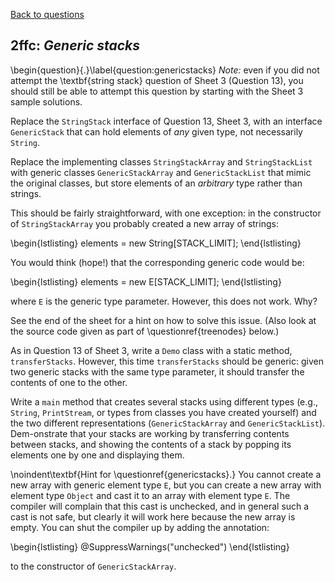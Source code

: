 [Back to questions](../README.md)

## 2ffc: *Generic stacks*

\begin{question}{.}\label{question:genericstacks} *Note:* even if you did not attempt the \textbf{string stack} question
of Sheet 3 (Question 13), you should still be able to attempt this question by starting with the Sheet 3 sample solutions.

Replace the `StringStack` interface of Question 13, Sheet 3, with an interface `GenericStack`
that can hold elements of *any* given type, not necessarily `String`.

Replace the implementing classes `StringStackArray` and `StringStackList` with generic classes
`GenericStackArray` and `GenericStackList` that mimic the original classes, but store elements
of an *arbitrary* type rather than strings.

This should be fairly straightforward, with one exception: in the constructor of `StringStackArray` you probably created
a new array of strings:

\begin{lstlisting}
elements = new String[STACK_LIMIT];
\end{lstlisting}

You would think (hope!) that the corresponding generic code would be:

\begin{lstlisting}
elements = new E[STACK_LIMIT];
\end{lstlisting}

where `E` is the generic type parameter.  However, this does not work.  Why?

See the end of the sheet for a hint on how to solve this issue.  (Also look at the source code
given as part of \questionref{treenodes} below.)

As in Question 13 of Sheet 3, write a `Demo` class with a static method, `transferStacks`.
However, this time `transferStacks` should be generic: given two generic stacks with the same type
parameter, it should transfer the contents of one to the other.

Write a `main` method that creates several stacks using different types (e.g., `String`,
`PrintStream`, or types from classes you have created yourself) and the two different representations
(`GenericStackArray` and `GenericStackList`).  Dem-onstrate that your stacks are working
by transferring contents between stacks, and showing the contents of a stack by popping its elements one
by one and displaying them.


\noindent\textbf{Hint for \questionref{genericstacks}.}  You cannot create a new array with generic element type `E`, but you
can create a new array with element type `Object` and cast it to an array with element type `E`.  The compiler will
complain that this cast is unchecked, and in general such a cast is not safe, but clearly it will work here because the new array is
empty.  You can shut the compiler up by adding the annotation:

\begin{lstlisting}
@SuppressWarnings("unchecked")
\end{lstlisting}

to the constructor of `GenericStackArray`.
